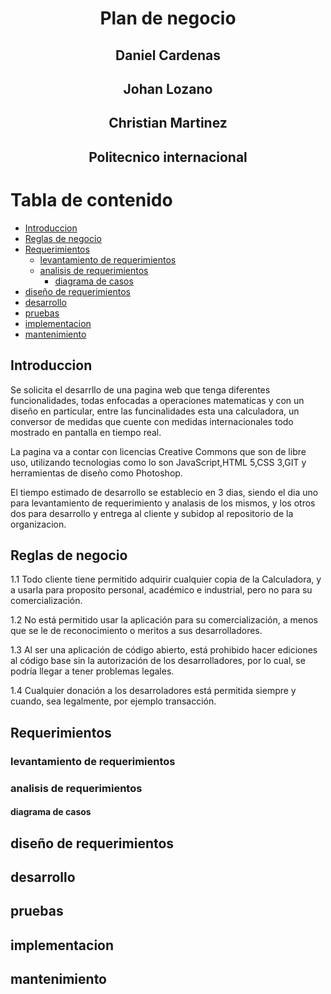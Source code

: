 # <center> Plan de negocio</center>

## <center> Daniel Cardenas </center>

## <center>Johan Lozano </center>

## <center> Christian Martinez </center>

## <center> Politecnico internacional</center>

# Tabla de contenido
  - [Introduccion](#introduccion)
  - [Reglas de negocio](#reglas-de-negocio)
  - [Requerimientos](#requerimientos)
    - [levantamiento de requerimientos](#levantamiento-de-requerimientos)
    - [analisis de requerimientos](#analisis-de-requerimientos)
      - [diagrama de casos](#diagrama-de-casos)
  - [diseño de requerimientos](#diseño-de-requerimientos)
  - [desarrollo](#desarrollo)
  - [pruebas](#pruebas)
  - [implementacion](#implementacion)
  - [mantenimiento](#mantenimiento)
 

## Introduccion
Se solicita el desarrllo de una pagina web que tenga diferentes funcionalidades, todas enfocadas a operaciones matematicas y con un diseño en particular, entre las funcinalidades esta una calculadora, un conversor de medidas que cuente con medidas internacionales todo mostrado en pantalla en tiempo real. 

La pagina va a contar con licencias Creative Commons que son de libre uso, utilizando tecnologias como lo son JavaScript,HTML 5,CSS 3,GIT y herramientas de diseño como Photoshop.

El tiempo estimado de desarrollo se establecio en 3 dias, siendo el dia uno para levantamiento de requerimiento y analasis de los mismos, y los otros dos para desarrollo y entrega al cliente y subidop al repositorio de la organizacion.

## Reglas de negocio
1.1 Todo cliente tiene permitido adquirir cualquier copia de la Calculadora, y a usarla para proposito personal, académico e industrial, pero no para su comercialización.

1.2 No está permitido usar la aplicación para su comercialización, a menos que se le de reconocimiento o meritos a sus desarrolladores.

1.3 Al ser una aplicación de código abierto, está prohibido hacer ediciones al código base sin la autorización de los desarrolladores, por lo cual, se podría llegar a tener problemas legales.

1.4 Cualquier donación a los desarroladores está permitida siempre y cuando, sea legalmente, por ejemplo transacción.

## Requerimientos
### levantamiento de requerimientos
### analisis de requerimientos
#### diagrama de casos
## diseño de requerimientos
## desarrollo
## pruebas
## implementacion
## mantenimiento


